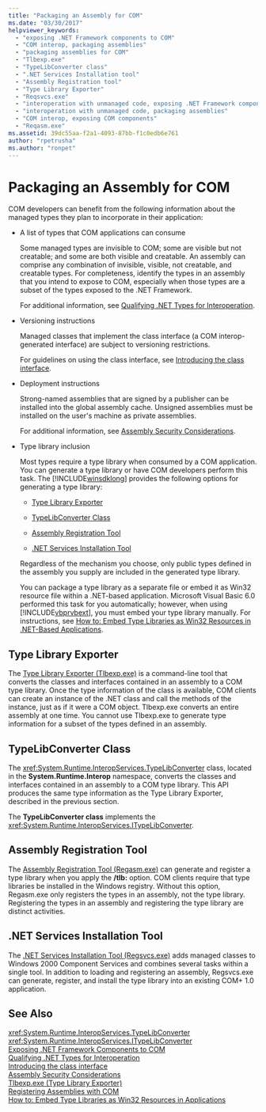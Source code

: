 ```yaml
---
title: "Packaging an Assembly for COM"
ms.date: "03/30/2017"
helpviewer_keywords: 
  - "exposing .NET Framework components to COM"
  - "COM interop, packaging assemblies"
  - "packaging assemblies for COM"
  - "Tlbexp.exe"
  - "TypeLibConverter class"
  - ".NET Services Installation tool"
  - "Assembly Registration tool"
  - "Type Library Exporter"
  - "Reqsvcs.exe"
  - "interoperation with unmanaged code, exposing .NET Framework components"
  - "interoperation with unmanaged code, packaging assemblies"
  - "COM interop, exposing COM components"
  - "Reqasm.exe"
ms.assetid: 39dc55aa-f2a1-4093-87bb-f1c0edb6e761
author: "rpetrusha"
ms.author: "ronpet"
---
```

# Packaging an Assembly for COM
COM developers can benefit from the following information about the managed types they plan to incorporate in their application:  
  
- A list of types that COM applications can consume  
  
   Some managed types are invisible to COM; some are visible but not creatable; and some are both visible and creatable. An assembly can comprise any combination of invisible, visible, not creatable, and creatable types. For completeness, identify the types in an assembly that you intend to expose to COM, especially when those types are a subset of the types exposed to the .NET Framework.  
  
   For additional information, see [Qualifying .NET Types for Interoperation](qualifying-net-types-for-interoperation.md).  
  
- Versioning instructions  
  
   Managed classes that implement the class interface (a COM interop-generated interface) are subject to versioning restrictions.  
  
   For guidelines on using the class interface, see [Introducing the class interface](com-callable-wrapper.md#introducing-the-class-interface).  
  
- Deployment instructions  
  
   Strong-named assemblies that are signed by a publisher can be installed into the global assembly cache. Unsigned assemblies must be installed on the user's machine as private assemblies.  
  
   For additional information, see [Assembly Security Considerations](../app-domains/assembly-security-considerations.md).  
  
- Type library inclusion  
  
   Most types require a type library when consumed by a COM application. You can generate a type library or have COM developers perform this task. The [!INCLUDE[winsdklong](../../../includes/winsdklong-md.md)] provides the following options for generating a type library:  
  
  - [Type Library Exporter](#cpconpackagingassemblyforcomanchor1)  
  
  - [TypeLibConverter Class](#cpconpackagingassemblyforcomanchor2)  
  
  - [Assembly Registration Tool](#cpconpackagingassemblyforcomanchor3)  
  
  - [.NET Services Installation Tool](#cpconpackagingassemblyforcomanchor4)  
  
   Regardless of the mechanism you choose, only public types defined in the assembly you supply are included in the generated type library.  
  
   You can package a type library as a separate file or embed it as Win32 resource file within a .NET-based application. Microsoft Visual Basic 6.0 performed this task for you automatically; however, when using [!INCLUDE[vbprvbext](../../../includes/vbprvbext-md.md)], you must embed your type library manually. For instructions, see [How to: Embed Type Libraries as Win32 Resources in .NET-Based Applications](https://msdn.microsoft.com/library/c97b4b8c-2ab7-4ac7-8fc8-0ba5c5d59c44(v=vs.100)).  
  
<a name="cpconpackagingassemblyforcomanchor1"></a>   
## Type Library Exporter  
 The [Type Library Exporter (Tlbexp.exe)](../tools/tlbexp-exe-type-library-exporter.md) is a command-line tool that converts the classes and interfaces contained in an assembly to a COM type library. Once the type information of the class is available, COM clients can create an instance of the .NET class and call the methods of the instance, just as if it were a COM object. Tlbexp.exe converts an entire assembly at one time. You cannot use Tlbexp.exe to generate type information for a subset of the types defined in an assembly.  
  
<a name="cpconpackagingassemblyforcomanchor2"></a>   
## TypeLibConverter Class  
 The <xref:System.Runtime.InteropServices.TypeLibConverter> class, located in the **System.Runtime.Interop** namespace, converts the classes and interfaces contained in an assembly to a COM type library. This API produces the same type information as the Type Library Exporter, described in the previous section.  
  
 The **TypeLibConverter class** implements the <xref:System.Runtime.InteropServices.ITypeLibConverter>.  
  
<a name="cpconpackagingassemblyforcomanchor3"></a>   
## Assembly Registration Tool  
 The [Assembly Registration Tool (Regasm.exe)](../tools/regasm-exe-assembly-registration-tool.md) can generate and register a type library when you apply the **/tlb:** option. COM clients require that type libraries be installed in the Windows registry. Without this option, Regasm.exe only registers the types in an assembly, not the type library. Registering the types in an assembly and registering the type library are distinct activities.  
  
<a name="cpconpackagingassemblyforcomanchor4"></a>   
## .NET Services Installation Tool  
 The [.NET Services Installation Tool (Regsvcs.exe)](../tools/regsvcs-exe-net-services-installation-tool.md) adds managed classes to Windows 2000 Component Services and combines several tasks within a single tool. In addition to loading and registering an assembly, Regsvcs.exe can generate, register, and install the type library into an existing COM+ 1.0 application.  
  
## See Also  
 <xref:System.Runtime.InteropServices.TypeLibConverter>  
 <xref:System.Runtime.InteropServices.ITypeLibConverter>  
 [Exposing .NET Framework Components to COM](exposing-dotnet-components-to-com.md)  
 [Qualifying .NET Types for Interoperation](qualifying-net-types-for-interoperation.md)  
 [Introducing the class interface](com-callable-wrapper.md#introducing-the-class-interface)  
 [Assembly Security Considerations](../app-domains/assembly-security-considerations.md)  
 [Tlbexp.exe (Type Library Exporter)](../tools/tlbexp-exe-type-library-exporter.md)  
 [Registering Assemblies with COM](registering-assemblies-with-com.md)  
 [How to: Embed Type Libraries as Win32 Resources in Applications](https://msdn.microsoft.com/library/c97b4b8c-2ab7-4ac7-8fc8-0ba5c5d59c44(v=vs.100))

